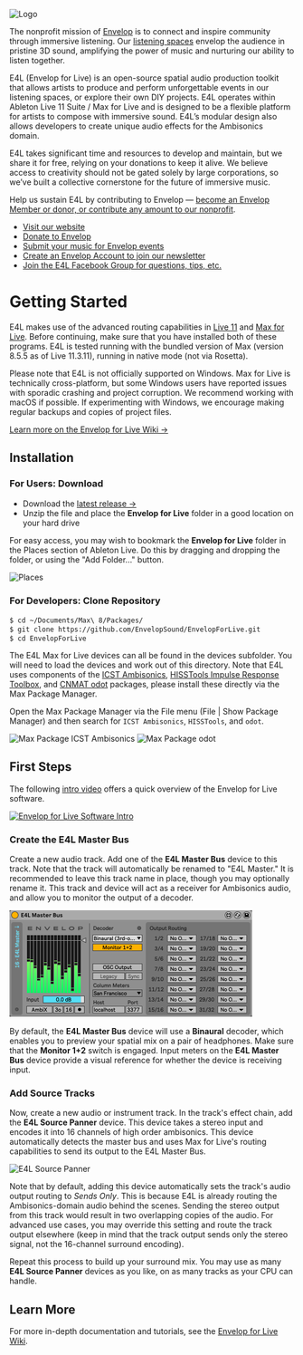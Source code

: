 ![Logo](doc/E4L-banner.png)

The nonprofit mission of [Envelop](http://envelop.us) is to connect and inspire community through immersive listening. Our [listening spaces](https://envelop.us/page/listening-spaces) envelop the audience in pristine 3D sound, amplifying the power of music and nurturing our ability to listen together.

E4L (Envelop for Live) is an open-source spatial audio production toolkit that allows artists to produce and perform unforgettable events in our listening spaces, or explore their own DIY projects. E4L operates within Ableton Live 11 Suite / Max for Live and is designed to be a flexible platform for artists to compose with immersive sound. E4L’s modular design also allows developers to create unique audio effects for the Ambisonics domain.

E4L takes significant time and resources to develop and maintain, but we share it for free, relying on your donations to keep it alive. We believe access to creativity should not be gated solely by large corporations, so we’ve built a collective cornerstone for the future of immersive music.

Help us sustain E4L by contributing to Envelop &mdash; [become an Envelop Member or donor, or contribute any amount to our nonprofit](https://envelop.us/memberships).

* [Visit our website](https://envelop.us/)
* [Donate to Envelop](https://envelop.us/memberships)
* [Submit your music for Envelop events](https://envelop.us/page/submit-music)
* [Create an Envelop Account to join our newsletter](https://envelop.us/auth)
* [Join the E4L Facebook Group for questions, tips, etc.](https://www.facebook.com/groups/E4LUsers)

# Getting Started

E4L makes use of the advanced routing capabilities in [Live 11](https://www.ableton.com/en/live/) and [Max for Live](https://www.ableton.com/en/live/max-for-live/). Before continuing, make sure that you have installed both of these programs. E4L is tested running with the bundled version of Max (version 8.5.5 as of Live 11.3.11), running in native mode (not via Rosetta).

Please note that E4L is not officially supported on Windows. Max for Live is technically cross-platform, but some Windows users have reported issues with sporadic crashing and project corruption. We recommend working with macOS if possible. If experimenting with Windows, we encourage making regular backups and copies of project files.

[Learn more on the Envelop for Live Wiki &rarr;](https://github.com/EnvelopSound/EnvelopForLive/wiki)

## Installation

### For Users: Download

* Download the [latest release &rarr;](https://github.com/EnvelopSound/EnvelopForLive/releases/download/11.3.11/Envelop.for.Live.11.3.11.zip)
* Unzip the file and place the **Envelop for Live** folder in a good location on your hard drive

For easy access, you may wish to bookmark the **Envelop for Live** folder in the Places section of Ableton Live. Do this by dragging and dropping the folder, or using the "Add Folder..." button.

![Places](/doc/E4L-Places-Add.png)

### For Developers: Clone Repository

```Shell
$ cd ~/Documents/Max\ 8/Packages/
$ git clone https://github.com/EnvelopSound/EnvelopForLive.git
$ cd EnvelopForLive
```

The E4L Max for Live devices can all be found in the devices subfolder. You will need to load the devices and work out of this directory. Note that E4L uses components of the [ICST Ambisonics](https://www.zhdk.ch/forschung/icst/software-downloads-5379/downloads-ambisonics-externals-for-maxmsp-5381), [HISSTools Impulse Response Toolbox](https://github.com/HISSTools/HISSTools_Impulse_Response_Toolbox), and [CNMAT odot](https://github.com/CNMAT/CNMAT-odot) packages, please install these directly via the Max Package Manager.

Open the Max Package Manager via the File menu (File | Show Package Manager) and then search for `ICST Ambisonics`, `HISSTools`, and `odot`.

<img src="/doc/MaxPackage-ICST.png" alt="Max Package ICST Ambisonics" height="257" /> <img src="/doc/MaxPackage-odot.png" alt="Max Package odot" height="257" />

## First Steps

The following [intro video](http://www.youtube.com/watch?v=iAHzJJhJVSQ) offers a quick overview of the Envelop for Live software.

[![Envelop for Live Software Intro](http://img.youtube.com/vi/iAHzJJhJVSQ/0.jpg)](http://www.youtube.com/watch?v=iAHzJJhJVSQ "Envelop for Live Software Intro")

### Create the E4L Master Bus

Create a new audio track. Add one of the **E4L Master Bus** device to this track. Note that the track will automatically be renamed to "E4L Master." It is recommended to leave this track name in place, though you may optionally rename it. This track and device will act as a receiver for Ambisonics audio, and allow you to monitor the output of a decoder.

<img src="/doc/E4L-Master-Bus.png" alt="E4L Master Bus" height="188" />

By default, the **E4L Master Bus** device will use a **Binaural** decoder, which enables you to preview your spatial mix on a pair of headphones. Make sure that the **Monitor 1+2** switch is engaged. Input meters on the **E4L Master Bus** device provide a visual reference for whether the device is receiving input.

### Add Source Tracks

Now, create a new audio or instrument track. In the track's effect chain, add the **E4L Source Panner** device. This device takes a stereo input and encodes it into 16 channels of high order ambisonics. This device automatically detects the master bus and uses Max for Live's routing capabilities to send its output to the E4L Master Bus.

<img src="/doc/E4L-Source-Panner.png" alt="E4L Source Panner" height="188" />

Note that by default, adding this device automatically sets the track's audio output routing to _Sends Only_. This is because E4L is already routing the Ambisonics-domain audio behind the scenes. Sending the stereo output from this track would result in two overlapping copies of the audio. For advanced use cases, you may override this setting and route the track output elsewhere (keep in mind that the track output sends only the stereo signal, not the 16-channel surround encoding).

Repeat this process to build up your surround mix. You may use as many **E4L Source Panner** devices as you like, on as many tracks as your CPU can handle.

## Learn More

For more in-depth documentation and tutorials, see the [Envelop for Live Wiki](https://github.com/EnvelopSound/EnvelopForLive/wiki).

